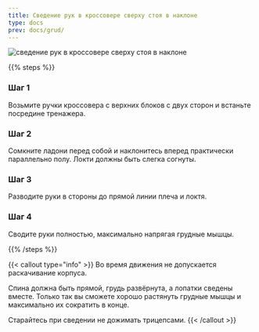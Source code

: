 ```yaml
---
title: Сведение рук в кроссовере сверху стоя в наклоне
type: docs
prev: docs/grud/
---
```

![сведение рук в кроссовере сверху стоя в наклоне](https://github.com/user-attachments/assets/ee60c839-3564-4e85-afb5-bd9ba89dd33d)

{{% steps %}}

### Шаг 1
Возьмите ручки кроссовера с верхних блоков с двух сторон и встаньте посредине тренажера.

### Шаг 2
Сомкните ладони перед собой и наклонитесь вперед практически параллельно полу. Локти должны быть слегка согнуты.

### Шаг 3
Разводите руки в стороны до прямой линии плеча и локтя.

### Шаг 4
Сводите руки полностью, максимально напрягая грудные мышцы.


{{% /steps %}}

{{< callout type="info" >}}
Во время движения не допускается раскачивание корпуса.

﻿﻿Спина должна быть прямой, грудь развёрнута, а лопатки сведены вместе. Только так вы сможете хорошо растянуть грудные мышцы и максимально их сократить в конце.

﻿Старайтесь при сведении не дожимать трицепсами.
{{< /callout >}}
